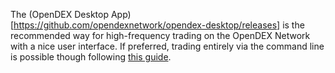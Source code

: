 The (OpenDEX Desktop App)[https://github.com/opendexnetwork/opendex-desktop/releases] is the recommended way for high-frequency trading on the OpenDEX Network with a nice user interface. If preferred, trading entirely via the command line is possible though following [this guide](/docs/liquidity-providers.md).
